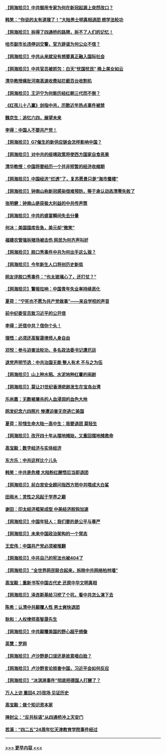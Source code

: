 #### [【网海拾贝】中共御用专家为何在新冠起源上突然改口？](../pages/nsc993/n14008738.md?t=06030943) 
#### [韩笑：“你说的太有道理了！”大陆男士明真相退团 想学法轮功](../pages/nsc993/n14008405.md?t=06030943) 
#### [【网海拾贝】拆得了四通桥的路牌，拆不了人们的记忆！](../pages/nsc993/n14008045.md?t=06030943) 
#### [哈市副市长违停训交警，官方辟谣为何公众不信？](../pages/nsc993/n14007957.md?t=06030943) 
#### [【网海拾贝】中共从来就没有想要真正融入国际社会](../pages/nsc993/n14007206.md?t=06030943) 
#### [【网海拾贝】中共官员被抓包：白天“忧国忧民” 晚上美女如云](../pages/nsc993/n14006658.md?t=06030943) 
#### [清华教授痛批河南高速收费站拦截百台收割机](../pages/nsc993/n14006643.md?t=06030943) 
#### [【网海拾贝】王沪宁为何能历经红朝三代而不倒？](../pages/nsc993/n14005828.md?t=06030943) 
#### [《红孩儿十八赢》剑指中共，历数近年热点事件被禁](../pages/nsc993/n14005798.md?t=06030943) 
#### [魏京生：追忆六四，展望未来](../pages/nsc993/n14005589.md?t=06030943) 
#### [李得：中国人不要共产党！](../pages/nsc993/n14005305.md?t=06030943) 
#### [【网海拾贝】G7催生的新供应链会怎样影响中国？](../pages/nsc993/n14005296.md?t=06030943) 
#### [【网海拾贝】对中共的绥靖政策将使西方国家自食恶果](../pages/nsc993/n14004996.md?t=06030943) 
#### [清华教授：中国将要经历一个并非短暂的经济收缩期](../pages/nsc993/n14004979.md?t=06030943) 
#### [【网海拾贝】中国经济“烂透”了，复苏愿景只是“海市蜃楼”](../pages/nsc993/n14004462.md?t=06030943) 
#### [【网海拾贝】钟南山称新冠感染很难预防，等于承认动态清零失败了](../pages/nsc993/n14003495.md?t=06030943) 
#### [张明健：钟南山是获极大利益的中共传声筒](../pages/nsc993/n14003265.md?t=06030943) 
#### [【网海拾贝】中共的盛宴瞬间失去分量](../pages/nsc993/n14002456.md?t=06030943) 
#### [何冰：美国国库告急，美元却“微笑”](../pages/nsc993/n14001383.md?t=06030943) 
#### [福建农管强拆猪场被击伤 网民为何齐声叫好](../pages/nsc993/n14001381.md?t=06030943) 
#### [【网海拾贝】脱口秀事件中共为何出手这么狠？](../pages/nsc993/n14001233.md?t=06030943) 
#### [【网海拾贝】今年新生人口将创历史新低](../pages/nsc993/n14000721.md?t=06030943) 
#### [网友评脱口秀事件：“也太玻璃心了，还打仗？”](../pages/nsc993/n14000298.md?t=06030943) 
#### [【网海拾贝】警报拉响：中国青年失业率持续恶化](../pages/nsc993/n13999281.md?t=06030943) 
#### [夏荷：“宁死也不愿为共产党做事”——来自学校的声音](../pages/nsc993/n13998694.md?t=06030943) 
#### [前中纪委官员致习近平的公开信](../pages/nsc993/n13995804.md?t=06030943) 
#### [李得：还信中共？信你个头！](../pages/nsc993/n13996136.md?t=06030943) 
#### [理悟：必须还高智晟律师人身自由](../pages/nsc993/n13995715.md?t=06030943) 
#### [邓悦：参与迫害法轮功，多名政法委书记遭厄运](../pages/nsc993/n13995336.md?t=06030943) 
#### [退党声明节选：中共治国无能 整人有术 不与之为伍](../pages/nsc993/n13995312.md?t=06030943) 
#### [【网海拾贝】山上种水稻、水泥地种红薯的闹剧](../pages/nsc993/n13994499.md?t=06030943) 
#### [【网海拾贝】莫让21世纪香港悲剧发生在宝岛台湾](../pages/nsc993/n13993582.md?t=06030943) 
#### [乐尚嘉：无数被屠杀的人血浸润的血色大地](../pages/nsc993/n13992819.md?t=06030943) 
#### [网发纪念六四照片 惨遭迫害无奈逃亡美国](../pages/nsc993/n13992080.md?t=06030943) 
#### [夏荷：珍惜生命大陆一高中生：我要退团 莫轻生](../pages/nsc993/n13991106.md?t=06030943) 
#### [【网海拾贝】改开四十年从摆地摊始，又重回摆地摊救命](../pages/nsc993/n13991072.md?t=06030943) 
#### [高宝毅：数字经济与实体经济](../pages/nsc993/n13990217.md?t=06030943) 
#### [东方乐：中共这样比个儿头](../pages/nsc993/n13990205.md?t=06030943) 
#### [韩笑：中共是危楼 大陆粉红醒悟后当即退团](../pages/nsc993/n13990174.md?t=06030943) 
#### [【网海拾贝】前白宫安全顾问指西方把中共喂成大白鲨](../pages/nsc993/n13989997.md?t=06030943) 
#### [田雨木：灵性之风起于学界之巅](../pages/nsc993/n13989995.md?t=06030943) 
#### [谢田：印太经济框架成型 中美经济脱钩加速](../pages/nsc993/n13989200.md?t=06030943) 
#### [【网海拾贝】中国年轻人：我们要的是公平与尊严](../pages/nsc993/n13989370.md?t=06030943) 
#### [【网海拾贝】未来中国政治架构的一个常态](../pages/nsc993/n13989013.md?t=06030943) 
#### [王宏伟：中国共产党必须被推翻](../pages/nsc993/n13988942.md?t=06030943) 
#### [【网海拾贝】中共自己的宪法也被404了](../pages/nsc993/n13987067.md?t=06030943) 
#### [【网海拾贝】“全世界网民联合起来，拆除中共网络柏林墙”](../pages/nsc993/n13986349.md?t=06030943) 
#### [高宝毅：重新书写中国古代史 还原中华文明真相](../pages/nsc993/n13986309.md?t=06030943) 
#### [【网海拾贝】泽连斯基给习挖了个坑，看中共怎么演下去](../pages/nsc993/n13985737.md?t=06030943) 
#### [陈希：认清中共颠覆人性 男士爽快退团](../pages/nsc993/n13985699.md?t=06030943) 
#### [耿和：人权律师高智晟先生](../pages/nsc993/n13985357.md?t=06030943) 
#### [【网海拾贝】中共颠覆美国的野心超乎想像](../pages/nsc993/n13985005.md?t=06030943) 
#### [英慧：罗网](../pages/nsc993/n13983693.md?t=06030943) 
#### [【网海拾贝】卢沙野是口误还是故意唱白脸？](../pages/nsc993/n13982671.md?t=06030943) 
#### [【网海拾贝】卢沙野言论损害中国，习近平会如何反应](../pages/nsc993/n13981963.md?t=06030943) 
#### [【网海拾贝】“冰淇淋事件”彻底把德国人打醒了？](../pages/nsc993/n13981309.md?t=06030943) 
#### [万人上访 重回4.25现场 见证历史](../pages/nsc993/n13979775.md?t=06030943) 
#### [高宝毅：做个知识资本家](../pages/nsc993/n13980331.md?t=06030943) 
#### [掸封尘：“反共标语”从四通桥冲上天安门](../pages/nsc993/n13979843.md?t=06030943) 
#### [若溪：“四二五”24周年忆天津教育学院事件经过](../pages/nsc993/n13979819.md?t=06030943) 

----
#### [ >>> 更早内容 <<< ](../indexes/nsc993-earlier.md)
